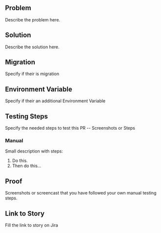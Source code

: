 ## Problem
Describe the problem here.

## Solution
Describe the solution here.

## Migration
Specify if their is migration

## Environment Variable
Specify if their an additional Environment Variable


## Testing Steps
Specify the needed steps to test this PR -- Screenshots or Steps

### Manual

Small description with steps:

1. Do this.
2. Then do this...

## Proof
Screenshots or screencast that you have followed your own manual testing steps.

## Link to Story
Fill the link to story on Jira